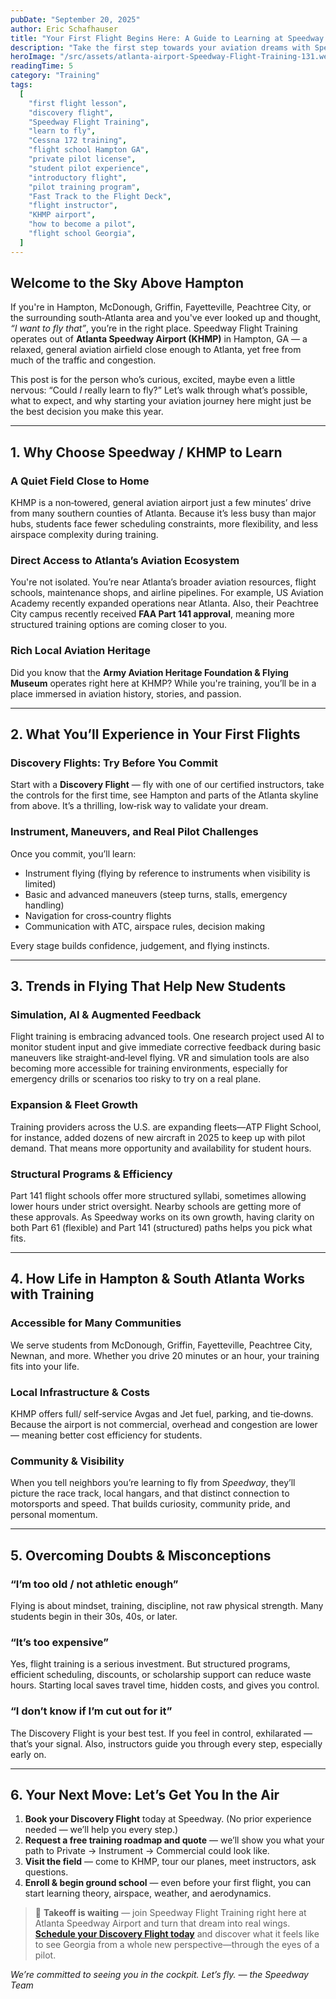 ```yaml
---
pubDate: "September 20, 2025"
author: Eric Schafhauser
title: "Your First Flight Begins Here: A Guide to Learning at Speedway Flight Training in Hampton, GA"
description: "Take the first step towards your aviation dreams with Speedway Flight Training. Our comprehensive programs and experienced instructors will guide you through every stage of your flight training journey."
heroImage: "/src/assets/atlanta-airport-Speedway-Flight-Training-131.webp"
readingTime: 5
category: "Training"
tags:
  [
    "first flight lesson",
    "discovery flight",
    "Speedway Flight Training",
    "learn to fly",
    "Cessna 172 training",
    "flight school Hampton GA",
    "private pilot license",
    "student pilot experience",
    "introductory flight",
    "pilot training program",
    "Fast Track to the Flight Deck",
    "flight instructor",
    "KHMP airport",
    "how to become a pilot",
    "flight school Georgia",
  ]
---
```


## Welcome to the Sky Above Hampton
If you're in Hampton, McDonough, Griffin, Fayetteville, Peachtree City, or the surrounding south‑Atlanta area and you've ever looked up and thought, *“I want to fly that”*, you’re in the right place. Speedway Flight Training operates out of **Atlanta Speedway Airport (KHMP)** in Hampton, GA — a relaxed, general aviation airfield close enough to Atlanta, yet free from much of the traffic and congestion.

This post is for the person who’s curious, excited, maybe even a little nervous: “Could *I* really learn to fly?” Let’s walk through what’s possible, what to expect, and why starting your aviation journey here might just be the best decision you make this year.

---

## 1. Why Choose Speedway / KHMP to Learn
### A Quiet Field Close to Home
KHMP is a non‑towered, general aviation airport just a few minutes’ drive from many southern counties of Atlanta. Because it’s less busy than major hubs, students face fewer scheduling constraints, more flexibility, and less airspace complexity during training.

### Direct Access to Atlanta’s Aviation Ecosystem
You're not isolated. You’re near Atlanta’s broader aviation resources, flight schools, maintenance shops, and airline pipelines. For example, US Aviation Academy recently expanded operations near Atlanta. Also, their Peachtree City campus recently received **FAA Part 141 approval**, meaning more structured training options are coming closer to you.

### Rich Local Aviation Heritage
Did you know that the **Army Aviation Heritage Foundation & Flying Museum** operates right here at KHMP? While you're training, you’ll be in a place immersed in aviation history, stories, and passion.

---

## 2. What You’ll Experience in Your First Flights
### Discovery Flights: Try Before You Commit
Start with a **Discovery Flight** — fly with one of our certified instructors, take the controls for the first time, see Hampton and parts of the Atlanta skyline from above. It’s a thrilling, low‑risk way to validate your dream.

### Instrument, Maneuvers, and Real Pilot Challenges
Once you commit, you’ll learn:
- Instrument flying (flying by reference to instruments when visibility is limited)
- Basic and advanced maneuvers (steep turns, stalls, emergency handling)
- Navigation for cross‑country flights
- Communication with ATC, airspace rules, decision making

Every stage builds confidence, judgement, and flying instincts.

---

## 3. Trends in Flying That Help New Students

### Simulation, AI & Augmented Feedback
Flight training is embracing advanced tools. One research project used AI to monitor student input and give immediate corrective feedback during basic maneuvers like straight‑and‑level flying. VR and simulation tools are also becoming more accessible for training environments, especially for emergency drills or scenarios too risky to try on a real plane.

### Expansion & Fleet Growth
Training providers across the U.S. are expanding fleets—ATP Flight School, for instance, added dozens of new aircraft in 2025 to keep up with pilot demand. That means more opportunity and availability for student hours.

### Structural Programs & Efficiency
Part 141 flight schools offer more structured syllabi, sometimes allowing lower hours under strict oversight. Nearby schools are getting more of these approvals. As Speedway works on its own growth, having clarity on both Part 61 (flexible) and Part 141 (structured) paths helps you pick what fits.

---

## 4. How Life in Hampton & South Atlanta Works with Training
### Accessible for Many Communities
We serve students from McDonough, Griffin, Fayetteville, Peachtree City, Newnan, and more. Whether you drive 20 minutes or an hour, your training fits into your life.

### Local Infrastructure & Costs
KHMP offers full/ self‑service Avgas and Jet fuel, parking, and tie‑downs. Because the airport is not commercial, overhead and congestion are lower — meaning better cost efficiency for students.

### Community & Visibility
When you tell neighbors you’re learning to fly from *Speedway*, they’ll picture the race track, local hangars, and that distinct connection to motorsports and speed. That builds curiosity, community pride, and personal momentum.

---

## 5. Overcoming Doubts & Misconceptions

### “I’m too old / not athletic enough”
Flying is about mindset, training, discipline, not raw physical strength. Many students begin in their 30s, 40s, or later.

### “It’s too expensive”
Yes, flight training is a serious investment. But structured programs, efficient scheduling, discounts, or scholarship support can reduce waste hours. Starting local saves travel time, hidden costs, and gives you control.

### “I don’t know if I’m cut out for it”
The Discovery Flight is your best test. If you feel in control, exhilarated — that’s your signal. Also, instructors guide you through every step, especially early on.

---

## 6. Your Next Move: Let’s Get You In the Air

1. **Book your Discovery Flight** today at Speedway. (No prior experience needed — we’ll help you every step.)
2. **Request a free training roadmap and quote** — we’ll show you what your path to Private → Instrument → Commercial could look like.
3. **Visit the field** — come to KHMP, tour our planes, meet instructors, ask questions.
4. **Enroll & begin ground school** — even before your first flight, you can start learning theory, airspace, weather, and aerodynamics.

> 🚀 **Takeoff is waiting** — join Speedway Flight Training right here at Atlanta Speedway Airport and turn that dream into real wings.
> **[Schedule your Discovery Flight today](/discovery-flight)** and discover what it feels like to see Georgia from a whole new perspective—through the eyes of a pilot.

*We’re committed to seeing you in the cockpit. Let’s fly.
— the Speedway Team*
